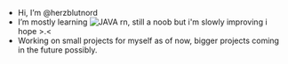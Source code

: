 - Hi, I’m @herzblutnord
- I’m mostly learning ![JAVA](https://img.shields.io/badge/-Java-red?logo=java&logoColor=white) rn, still a noob but i'm slowly improving i hope >.<
- Working on small projects for myself as of now, bigger projects coming in the future possibly.

<!---
herzblutnord/herzblutnord is a ✨ special ✨ repository because its `README.md` (this file) appears on your GitHub profile.
You can click the Preview link to take a look at your changes.
--->
